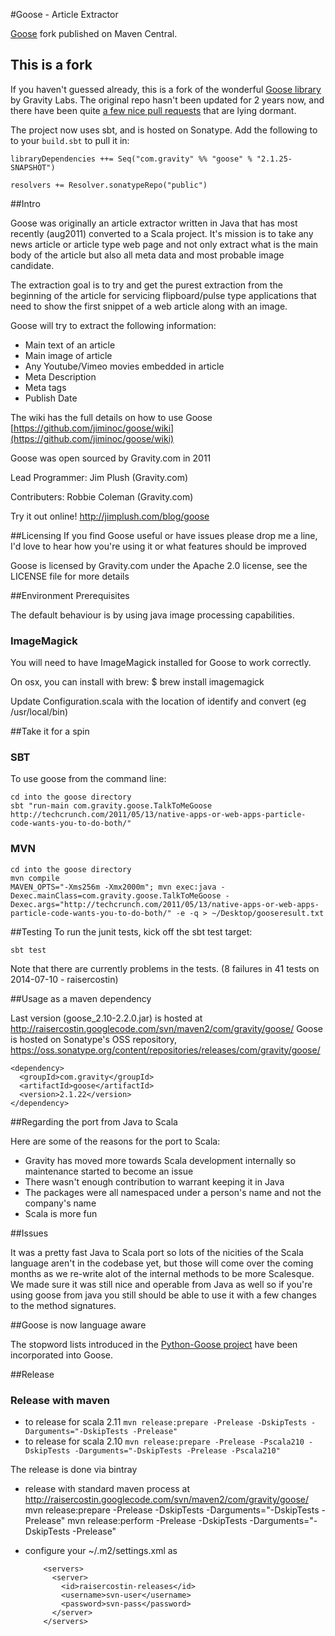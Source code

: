 #Goose - Article Extractor

[Goose](https://github.com/GravityLabs/goose) fork published on Maven Central.

## This is a fork

If you haven't guessed already, this is a fork of the wonderful [Goose library](http://github.com/GravityLabs/goose) by Gravity Labs. The original repo hasn't been updated for 2 years now, and there have been quite [a few nice pull requests](https://github.com/GravityLabs/goose/pulls) that are lying dormant.

The project now uses sbt, and is hosted on Sonatype. Add the following to to your `build.sbt` to pull it in:

```
libraryDependencies ++= Seq("com.gravity" %% "goose" % "2.1.25-SNAPSHOT")

resolvers += Resolver.sonatypeRepo("public")
```

##Intro

Goose was originally an article extractor written in Java that has most recently (aug2011) converted to a Scala project. It's mission is to take any news article or article type web page and not only extract what is the main body of the article but also all meta data and most probable image candidate.

The extraction goal is to try and get the purest extraction from the beginning of the article for servicing flipboard/pulse type applications that need to show the first snippet of a web article along with an image.

Goose will try to extract the following information:

 - Main text of an article
 - Main image of article
 - Any Youtube/Vimeo movies embedded in article
 - Meta Description
 - Meta tags
 - Publish Date


The wiki has the full details on how to use Goose [https://github.com/jiminoc/goose/wiki](https://github.com/jiminoc/goose/wiki)

Goose was open sourced by Gravity.com in 2011

Lead Programmer: Jim Plush (Gravity.com)

Contributers: Robbie Coleman (Gravity.com)


Try it out online!
http://jimplush.com/blog/goose


##Licensing
If you find Goose useful or have issues please drop me a line, I'd love to hear how you're using it or what features should be improved

Goose is licensed by Gravity.com under the Apache 2.0 license, see the LICENSE file for more details

##Environment Prerequisites

The default behaviour is by using java image processing capabilities.

### ImageMagick

You will need to have ImageMagick installed for Goose to work correctly.

On osx, you can install with brew:
        $ brew install imagemagick

Update Configuration.scala with the location of identify and convert (eg /usr/local/bin)

##Take it for a spin

### SBT
To use goose from the command line:

    cd into the goose directory
    sbt "run-main com.gravity.goose.TalkToMeGoose http://techcrunch.com/2011/05/13/native-apps-or-web-apps-particle-code-wants-you-to-do-both/"

### MVN
    cd into the goose directory
    mvn compile
    MAVEN_OPTS="-Xms256m -Xmx2000m"; mvn exec:java -Dexec.mainClass=com.gravity.goose.TalkToMeGoose -Dexec.args="http://techcrunch.com/2011/05/13/native-apps-or-web-apps-particle-code-wants-you-to-do-both/" -e -q > ~/Desktop/gooseresult.txt


##Testing
To run the junit tests, kick off the sbt test target:

    sbt test

Note that there are currently problems in the tests. (8 failures in 41 tests on 2014-07-10 - raisercostin)

##Usage as a maven dependency

Last version (goose_2.10-2.2.0.jar) is hosted at http://raisercostin.googlecode.com/svn/maven2/com/gravity/goose/
Goose is hosted on Sonatype's OSS repository, https://oss.sonatype.org/content/repositories/releases/com/gravity/goose/

    <dependency>
      <groupId>com.gravity</groupId>
      <artifactId>goose</artifactId>
      <version>2.1.22</version>
    </dependency>

##Regarding the port from Java to Scala

Here are some of the reasons for the port to Scala:

 - Gravity has moved more towards Scala development internally so maintenance started to become an issue
 - There wasn't enough contribution to warrant keeping it in Java
 - The packages were all namespaced under a person's name and not the company's name
 - Scala is more fun


##Issues

It was a pretty fast Java to Scala port so lots of the nicities of the Scala language aren't in the codebase yet, but those will come over the coming months as we re-write alot of the internal methods to be more Scalesque.
We made sure it was still nice and operable from Java as well so if you're using goose from java you still should be able to use it with a few changes to the method signatures.


##Goose is now language aware

The stopword lists introduced in the [Python-Goose project](https://github.com/grangier/python-goose) have been incorporated
into Goose.

##Release

### Release with maven
- to release for scala 2.11
	    `mvn release:prepare -Prelease -DskipTests -Darguments="-DskipTests -Prelease"`
- to release for scala 2.10
	    `mvn release:prepare -Prelease -Pscala210 -DskipTests -Darguments="-DskipTests -Prelease -Pscala210"`

The release is done via bintray
- release with standard maven process at http://raisercostin.googlecode.com/svn/maven2/com/gravity/goose/
	    mvn release:prepare -Prelease -DskipTests -Darguments="-DskipTests -Prelease"
	    mvn release:perform -Prelease -DskipTests -Darguments="-DskipTests -Prelease"

- configure your ~/.m2/settings.xml as
	```
		<servers>
		  <server>
			<id>raisercostin-releases</id>
			<username>svn-user</username>
			<password>svn-pass</password>
		  </server>
		</servers>
	```
